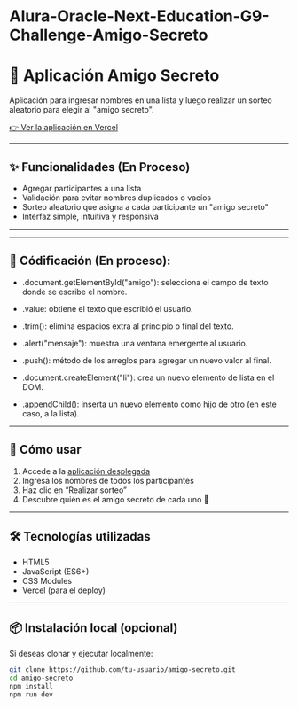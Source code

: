 # Alura-Oracle-Next-Education-G9-Challenge-Amigo-Secreto
# 🎁 Aplicación Amigo Secreto

Aplicación para ingresar nombres en una lista y luego realizar un sorteo aleatorio para elegir al "amigo secreto".  

[👉 Ver la aplicación en Vercel](https://challenge-amigo-secreto-g9.vercel.app/)

---

## ✨ Funcionalidades  (En Proceso)

- Agregar participantes a una lista
- Validación para evitar nombres duplicados o vacíos
- Sorteo aleatorio que asigna a cada participante un "amigo secreto"
- Interfaz simple, intuitiva y responsiva

---

---

## 📌 Códificación (En proceso):

- .document.getElementById("amigo"): selecciona el campo de texto donde se escribe el nombre.

- .value: obtiene el texto que escribió el usuario.

- .trim(): elimina espacios extra al principio o final del texto.

- .alert("mensaje"): muestra una ventana emergente al usuario.

- .push(): método de los arreglos para agregar un nuevo valor al final.

- .document.createElement("li"): crea un nuevo elemento de lista en el DOM.

- .appendChild(): inserta un nuevo elemento como hijo de otro (en este caso, a la lista).


---

## 🚀 Cómo usar

1. Accede a la [aplicación desplegada](https://challenge-amigo-secreto-g9.vercel.app/)
2. Ingresa los nombres de todos los participantes
3. Haz clic en “Realizar sorteo”
4. Descubre quién es el amigo secreto de cada uno 🎉

---

## 🛠️ Tecnologías utilizadas

- HTML5
- JavaScript (ES6+)
- CSS Modules
- Vercel (para el deploy)

---

## 📦 Instalación local (opcional)

Si deseas clonar y ejecutar localmente:

```bash
git clone https://github.com/tu-usuario/amigo-secreto.git
cd amigo-secreto
npm install
npm run dev

